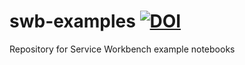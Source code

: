 # swb-examples [![DOI](https://img.shields.io/badge/DOI:-10.5281/zenodo.10600918-blue)](https://zenodo.org/records/10600919)

Repository for Service Workbench example notebooks
